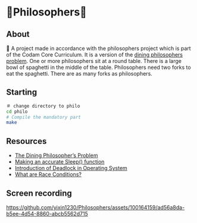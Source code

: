 # 🍝Philosophers🍝

## About
🍴
A project made in accordance with the philosophers project which is part of the Codam Core Curriculum.
It is a version of the [dining philosophers problem](https://en.wikipedia.org/wiki/Dining_philosophers_problem). One or more philosophers sit at a round table. There is a large bowl of spaghetti in the middle of the table. Philosophers need two forks to eat the spaghetti. There are as many forks as philosophers. 

## Starting
```bash
＃ change directory to philo
cd philo
# Compile the mandatory part
make
```

## Resources
* [The Dining Philosopher’s Problem](https://medium.com/swlh/the-dining-philosophers-problem-bbdb92e6b788)
* [Making an accurate Sleep() function](https://blat-blatnik.github.io/computerBear/making-accurate-sleep-function/)
* [Introduction of Deadlock in Operating System](https://www.geeksforgeeks.org/introduction-of-deadlock-in-operating-system/)
* [What are Race Conditions?](https://www.youtube.com/watch?v=FY9livorrJI)

## Screen recording

https://github.com/yixin1230/Philosophers/assets/100164159/ad56a8da-b5ee-4d54-8860-abcb5562d715



